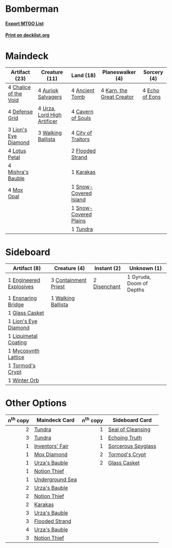# Bomberman

#### [Export MTGO List](../collection/Bomberman/Bomberman.txt)
#### [Print on decklist.org](http://decklist.org/?deckmain=4%09Ancient%20Tomb%0A4%09Auriok%20Salvagers%0A4%09Cavern%20of%20Souls%0A4%09Chalice%20of%20the%20Void%0A4%09City%20of%20Traitors%0A4%09Defense%20Grid%0A4%09Echo%20of%20Eons%0A2%09Flooded%20Strand%0A1%09Karakas%0A4%09Karn,%20the%20Great%20Creator%0A3%09Lion's%20Eye%20Diamond%0A4%09Lotus%20Petal%0A4%09Mishra's%20Bauble%0A4%09Mox%20Opal%0A1%09Snow-Covered%20Island%0A1%09Snow-Covered%20Plains%0A1%09Tundra%0A4%09Urza,%20Lord%20High%20Artificer%0A3%09Walking%20Ballista&deckside=3%09Containment%20Priest%0A2%09Disenchant%0A1%09Engineered%20Explosives%0A1%09Ensnaring%20Bridge%0A1%09Glass%20Casket%0A1%09Gyruda,%20Doom%20of%20Depths%0A1%09Lion's%20Eye%20Diamond%0A1%09Liquimetal%20Coating%0A1%09Mycosynth%20Lattice%0A1%09Tormod's%20Crypt%0A1%09Walking%20Ballista%0A1%09Winter%20Orb)
# Maindeck

|                                         Artifact (23)                                          |                                            Creature (11)                                             |                                           Land (18)                                            |                                          Planeswalker (4)                                          |                                       Sorcery (4)                                       |
|------------------------------------------------------------------------------------------------|------------------------------------------------------------------------------------------------------|------------------------------------------------------------------------------------------------|----------------------------------------------------------------------------------------------------|-----------------------------------------------------------------------------------------|
|4 [Chalice of the Void](http://gatherer.wizards.com/Pages/Card/Details.aspx?multiverseid=442211)|4 [Auriok Salvagers](http://gatherer.wizards.com/Pages/Card/Details.aspx?multiverseid=51166)          |4 [Ancient Tomb](http://gatherer.wizards.com/Pages/Card/Details.aspx?multiverseid=409567)       |4 [Karn, the Great Creator](http://gatherer.wizards.com/Pages/Card/Details.aspx?multiverseid=460928)|4 [Echo of Eons](http://gatherer.wizards.com/Pages/Card/Details.aspx?multiverseid=463995)|
|4 [Defense Grid](http://gatherer.wizards.com/Pages/Card/Details.aspx?multiverseid=45481)        |4 [Urza, Lord High Artificer](http://gatherer.wizards.com/Pages/Card/Details.aspx?multiverseid=464024)|4 [Cavern of Souls](http://gatherer.wizards.com/Pages/Card/Details.aspx?multiverseid=278058)    |                                                                                                    |                                                                                         |
|3 [Lion's Eye Diamond](http://gatherer.wizards.com/Pages/Card/Details.aspx?multiverseid=3255)   |3 [Walking Ballista](http://gatherer.wizards.com/Pages/Card/Details.aspx?multiverseid=423848)         |4 [City of Traitors](http://gatherer.wizards.com/Pages/Card/Details.aspx?multiverseid=6168)     |                                                                                                    |                                                                                         |
|4 [Lotus Petal](http://gatherer.wizards.com/Pages/Card/Details.aspx?multiverseid=420602)        |                                                                                                      |2 [Flooded Strand](http://gatherer.wizards.com/Pages/Card/Details.aspx?multiverseid=405098)     |                                                                                                    |                                                                                         |
|4 [Mishra's Bauble](http://gatherer.wizards.com/Pages/Card/Details.aspx?multiverseid=122122)    |                                                                                                      |1 [Karakas](http://gatherer.wizards.com/Pages/Card/Details.aspx?multiverseid=413782)            |                                                                                                    |                                                                                         |
|4 [Mox Opal](http://gatherer.wizards.com/Pages/Card/Details.aspx?multiverseid=397719)           |                                                                                                      |1 [Snow-Covered Island](http://gatherer.wizards.com/Pages/Card/Details.aspx?multiverseid=121130)|                                                                                                    |                                                                                         |
|                                                                                                |                                                                                                      |1 [Snow-Covered Plains](http://gatherer.wizards.com/Pages/Card/Details.aspx?multiverseid=121267)|                                                                                                    |                                                                                         |
|                                                                                                |                                                                                                      |1 [Tundra](http://gatherer.wizards.com/Pages/Card/Details.aspx?multiverseid=885)                |                                                                                                    |                                                                                         |


# Sideboard

|                                          Artifact (8)                                           |                                         Creature (4)                                          |                                    Instant (2)                                     |      Unknown (1)       |
|-------------------------------------------------------------------------------------------------|-----------------------------------------------------------------------------------------------|------------------------------------------------------------------------------------|------------------------|
|1 [Engineered Explosives](http://gatherer.wizards.com/Pages/Card/Details.aspx?multiverseid=50139)|3 [Containment Priest](http://gatherer.wizards.com/Pages/Card/Details.aspx?multiverseid=389470)|2 [Disenchant](http://gatherer.wizards.com/Pages/Card/Details.aspx?multiverseid=847)|1 Gyruda, Doom of Depths|
|1 [Ensnaring Bridge](http://gatherer.wizards.com/Pages/Card/Details.aspx?multiverseid=15866)     |1 [Walking Ballista](http://gatherer.wizards.com/Pages/Card/Details.aspx?multiverseid=423848)  |                                                                                    |                        |
|1 [Glass Casket](http://gatherer.wizards.com/Pages/Card/Details.aspx?multiverseid=472977)        |                                                                                               |                                                                                    |                        |
|1 [Lion's Eye Diamond](http://gatherer.wizards.com/Pages/Card/Details.aspx?multiverseid=3255)    |                                                                                               |                                                                                    |                        |
|1 [Liquimetal Coating](http://gatherer.wizards.com/Pages/Card/Details.aspx?multiverseid=389578)  |                                                                                               |                                                                                    |                        |
|1 [Mycosynth Lattice](http://gatherer.wizards.com/Pages/Card/Details.aspx?multiverseid=446209)   |                                                                                               |                                                                                    |                        |
|1 [Tormod's Crypt](http://gatherer.wizards.com/Pages/Card/Details.aspx?multiverseid=389723)      |                                                                                               |                                                                                    |                        |
|1 [Winter Orb](http://gatherer.wizards.com/Pages/Card/Details.aspx?multiverseid=643)             |                                                                                               |                                                                                    |                        |


# Other Options

|*n*<sup>th</sup> copy|                                      Maindeck Card                                       |*n*<sup>th</sup> copy|                                       Sideboard Card                                        |
|--------------------:|------------------------------------------------------------------------------------------|--------------------:|---------------------------------------------------------------------------------------------|
|                    2|[Tundra](http://gatherer.wizards.com/Pages/Card/Details.aspx?multiverseid=885)            |                    1|[Seal of Cleansing](http://gatherer.wizards.com/Pages/Card/Details.aspx?multiverseid=405369) |
|                    3|[Tundra](http://gatherer.wizards.com/Pages/Card/Details.aspx?multiverseid=885)            |                    1|[Echoing Truth](http://gatherer.wizards.com/Pages/Card/Details.aspx?multiverseid=405212)     |
|                    1|[Inventors' Fair](http://gatherer.wizards.com/Pages/Card/Details.aspx?multiverseid=417820)|                    1|[Sorcerous Spyglass](http://gatherer.wizards.com/Pages/Card/Details.aspx?multiverseid=435407)|
|                    1|[Mox Diamond](http://gatherer.wizards.com/Pages/Card/Details.aspx?multiverseid=5193)      |                    2|[Tormod's Crypt](http://gatherer.wizards.com/Pages/Card/Details.aspx?multiverseid=389723)    |
|                    1|[Urza's Bauble](http://gatherer.wizards.com/Pages/Card/Details.aspx?multiverseid=3818)    |                    2|[Glass Casket](http://gatherer.wizards.com/Pages/Card/Details.aspx?multiverseid=472977)      |
|                    1|[Notion Thief](http://gatherer.wizards.com/Pages/Card/Details.aspx?multiverseid=442200)   |                     |                                                                                             |
|                    1|[Underground Sea](http://gatherer.wizards.com/Pages/Card/Details.aspx?multiverseid=886)   |                     |                                                                                             |
|                    2|[Urza's Bauble](http://gatherer.wizards.com/Pages/Card/Details.aspx?multiverseid=3818)    |                     |                                                                                             |
|                    2|[Notion Thief](http://gatherer.wizards.com/Pages/Card/Details.aspx?multiverseid=442200)   |                     |                                                                                             |
|                    2|[Karakas](http://gatherer.wizards.com/Pages/Card/Details.aspx?multiverseid=413782)        |                     |                                                                                             |
|                    3|[Urza's Bauble](http://gatherer.wizards.com/Pages/Card/Details.aspx?multiverseid=3818)    |                     |                                                                                             |
|                    3|[Flooded Strand](http://gatherer.wizards.com/Pages/Card/Details.aspx?multiverseid=405098) |                     |                                                                                             |
|                    4|[Urza's Bauble](http://gatherer.wizards.com/Pages/Card/Details.aspx?multiverseid=3818)    |                     |                                                                                             |
|                    3|[Notion Thief](http://gatherer.wizards.com/Pages/Card/Details.aspx?multiverseid=442200)   |                     |                                                                                             |

